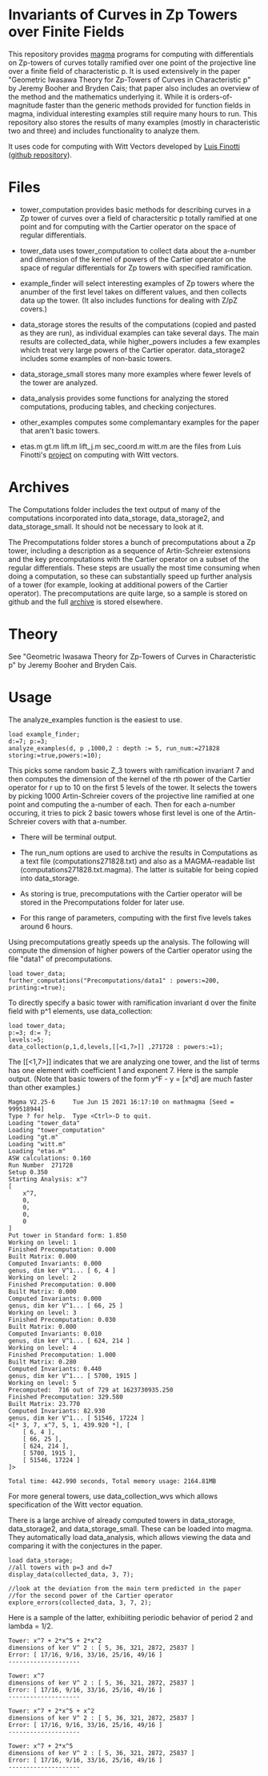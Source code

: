 # Invariants of Curves in Zp Towers over Finite Fields

This repository provides [magma](http://magma.maths.usyd.edu.au/magma/) programs for computing with differentials on Zp-towers of curves totally ramified over one point of the projective line over a finite field of characteristic p.  It is used extensively in the paper "Geometric Iwasawa Theory for Zp-Towers of Curves in Characteristic p" by Jeremy Booher and Bryden Cais; that paper also includes an overview of the method and the mathematics underlying it.  While it is orders-of-magnitude faster than the generic methods provided for function fields in magma, individual interesting examples still require many hours to run.  This repository also stores the results of many examples (mostly in characteristic two and three) and includes functionality to analyze them.

It uses code for computing with Witt Vectors developed by [Luis Finotti](https://www.math.utk.edu/~finotti/) ([github repository](https://github.com/lrfinotti/witt)).

# Files

- tower_computation provides basic methods for describing curves in a Zp tower of curves over a field of charactersitic p totally ramified at one point and for computing with the Cartier operator on the space of regular differentials.

- tower_data uses tower_computation to collect data about the a-number and dimension of the kernel of powers of the Cartier operator on the space of regular differentials for Zp towers with specified ramification.

- example_finder will select interesting examples of Zp towers where the anumber of the first level takes on different values, and then collects data up the tower.  (It also includes functions for dealing with Z/pZ covers.)

- data_storage stores the results of the computations (copied and pasted as they are run), as individual examples can take several days.  The main results are collected_data, while higher_powers includes a few examples which treat very large powers of the Cartier operator.  data_storage2 includes some examples of non-basic towers.

- data_storage_small stores many more examples where fewer levels of the tower are analyzed.

- data_analysis provides some functions for analyzing the stored computations, producing tables, and checking conjectures.

- other_examples computes some complemantary examples for the paper that aren't basic towers.

- etas.m gt.m lift.m lift_j.m sec_coord.m witt.m are the files from Luis Finotti's [project](https://github.com/lrfinotti/witt) on computing with Witt vectors.

# Archives

The Computations folder includes the text output of many of the computations incorporated into data_storage, data_storage2, and data_storage_small.  It should not be necessary to look at it.  

The Precomputations folder stores a bunch of precomputations about a Zp tower, including a description as a sequence of Artin-Schreier extensions and the key precomputations with the Cartier operator on a subset of the regular differentials.  These steps are usually the most time consuming when doing a computation, so these can substantially speed up further analysis of a tower (for example, looking at additional powers of the Cartier operator).  The precomputations are quite large, so a sample is stored on github and the full [archive](https://www.dropbox.com/sh/wgi3lx9uu5ynaly/AAD1tCy4HF_dKQbXHpkEuMIga?dl=0) is stored elsewhere.

# Theory

See "Geometric Iwasawa Theory for Zp-Towers of Curves in Characteristic p" by Jeremy Booher and Bryden Cais.

# Usage

The analyze_examples function is the easiest to use.

	load example_finder;
	d:=7; p:=3;
	analyze_examples(d, p ,1000,2 : depth := 5, run_num:=271828 storing:=true,powers:=10);

This picks some random basic Z_3 towers with ramification invariant 7 and then computes the dimension of the kernel of the rth power of the Cartier operator for r up to 10 on the first 5 levels of the tower.  It selects the towers by picking 1000 Artin-Schreier covers of the projective line ramified at one point and computing the a-number of each.  Then for each a-number occuring, it tries to pick 2 basic towers whose first level is one of the Artin-Schreier covers with that a-number.  

- There will be terminal output.

-  The run_num options are used to archive the results in Computations as a text file (computations271828.txt) and also as a MAGMA-readable list (computations271828.txt.magma).  The latter is suitable for being copied into data_storage.

-  As storing is true, precomputations with the Cartier operator will be stored in the Precomputations folder for later use. 
-  For this range of parameters, computing with the first five levels takes around 6 hours.

Using precomputations greatly speeds up the analysis.  The following will compute the dimension of higher powers of the Cartier operator using the file "data1" of precomputations.  

	load tower_data;
	further_computations("Precomputations/data1" : powers:=200, printing:=true);

To directly specify a basic tower with ramification invariant d over the finite field with p^1 elements, use data_collection:
	
	load tower_data;
	p:=3; d:= 7;
	levels:=5;
	data_collection(p,1,d,levels,[[<1,7>]] ,271728 : powers:=1);
	
The [[<1,7>]] indicates that we are analyzing one tower, and the list of terms has one element with coefficient 1 and exponent 7.  Here is the sample output.  (Note that basic towers of the form y^F - y = [x^d] are much faster than other examples.)

	Magma V2.25-6     Tue Jun 15 2021 16:17:10 on mathmagma [Seed = 999518944]
	Type ? for help.  Type <Ctrl>-D to quit.
	Loading "tower_data"
	Loading "tower_computation"
	Loading "gt.m"
	Loading "witt.m"
	Loading "etas.m"
	ASW calculations: 0.160
	Run Number  271728
	Setup 0.350
	Starting Analysis: x^7
	[
	    x^7,
	    0,
	    0,
	    0,
	    0
	]
	Put tower in Standard form: 1.850
	Working on level: 1
	Finished Precomputation: 0.000
	Built Matrix: 0.000
	Computed Invariants: 0.000
	genus, dim ker V^1... [ 6, 4 ]
	Working on level: 2
	Finished Precomputation: 0.000
	Built Matrix: 0.000
	Computed Invariants: 0.000
	genus, dim ker V^1... [ 66, 25 ]
	Working on level: 3
	Finished Precomputation: 0.030
	Built Matrix: 0.000
	Computed Invariants: 0.010
	genus, dim ker V^1... [ 624, 214 ]
	Working on level: 4
	Finished Precomputation: 1.000
	Built Matrix: 0.280
	Computed Invariants: 0.440
	genus, dim ker V^1... [ 5700, 1915 ]
	Working on level: 5
	Precomputed:  716 out of 729 at 1623730935.250
	Finished Precomputation: 329.580
	Built Matrix: 23.770
	Computed Invariants: 82.930
	genus, dim ker V^1... [ 51546, 17224 ]
	<[* 3, 7, x^7, 5, 1, 439.920 *], [
	    [ 6, 4 ],
	    [ 66, 25 ],
	    [ 624, 214 ],
	    [ 5700, 1915 ],
	    [ 51546, 17224 ]
	]>

	Total time: 442.990 seconds, Total memory usage: 2164.81MB

For more general towers, use data_collection_wvs which allows specification of the Witt vector equation.

There is a large archive of already computed towers in data_storage, data_storage2, and data_storage_small.  These can be loaded into magma.  They automatically load data_analysis, which allows viewing the data and comparing it with the conjectures in the paper.

	load data_storage;
	//all towers with p=3 and d=7
	display_data(collected_data, 3, 7);
	
	//look at the deviation from the main term predicted in the paper
	//for the second power of the Cartier operator
	explore_errors(collected_data, 3, 7, 2); 
	
Here is a sample of the latter, exhibiiting periodic behavior of period 2 and lambda = 1/2.	
	
	Tower: x^7 + 2*x^5 + 2*x^2
	dimensions of ker V^ 2 : [ 5, 36, 321, 2872, 25837 ]
	Error: [ 17/16, 9/16, 33/16, 25/16, 49/16 ]
	--------------------

	Tower: x^7
	dimensions of ker V^ 2 : [ 5, 36, 321, 2872, 25837 ]
	Error: [ 17/16, 9/16, 33/16, 25/16, 49/16 ]
	--------------------

	Tower: x^7 + 2*x^5 + x^2
	dimensions of ker V^ 2 : [ 5, 36, 321, 2872, 25837 ]
	Error: [ 17/16, 9/16, 33/16, 25/16, 49/16 ]
	--------------------

	Tower: x^7 + 2*x^5
	dimensions of ker V^ 2 : [ 5, 36, 321, 2872, 25837 ]
	Error: [ 17/16, 9/16, 33/16, 25/16, 49/16 ]
	--------------------


